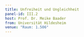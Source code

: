 ```yaml
---
title: Unfreiheit und Ungleichheit
panel-id: III.2
host: Prof. Dr. Meike Baader
from: Universität Hildesheim
venue: "Raum: 1.506"
---
```


